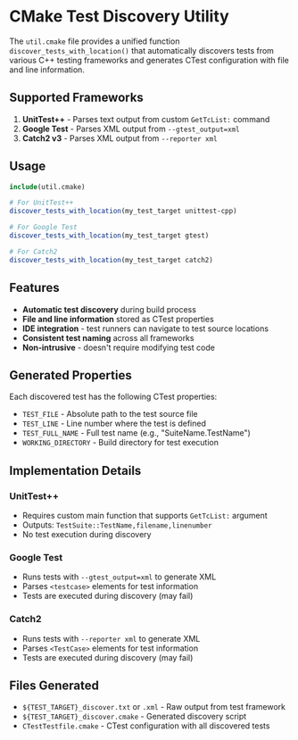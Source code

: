 # CMake Test Discovery Utility

The `util.cmake` file provides a unified function `discover_tests_with_location()` that automatically discovers tests from various C++ testing frameworks and generates CTest configuration with file and line information.

## Supported Frameworks

1. **UnitTest++** - Parses text output from custom `GetTcList:` command
2. **Google Test** - Parses XML output from `--gtest_output=xml`
3. **Catch2 v3** - Parses XML output from `--reporter xml`

## Usage

```cmake
include(util.cmake)

# For UnitTest++
discover_tests_with_location(my_test_target unittest-cpp)

# For Google Test
discover_tests_with_location(my_test_target gtest)

# For Catch2
discover_tests_with_location(my_test_target catch2)
```

## Features

- **Automatic test discovery** during build process
- **File and line information** stored as CTest properties
- **IDE integration** - test runners can navigate to test source locations
- **Consistent test naming** across all frameworks
- **Non-intrusive** - doesn't require modifying test code

## Generated Properties

Each discovered test has the following CTest properties:
- `TEST_FILE` - Absolute path to the test source file
- `TEST_LINE` - Line number where the test is defined
- `TEST_FULL_NAME` - Full test name (e.g., "SuiteName.TestName")
- `WORKING_DIRECTORY` - Build directory for test execution

## Implementation Details

### UnitTest++
- Requires custom main function that supports `GetTcList:` argument
- Outputs: `TestSuite::TestName,filename,linenumber`
- No test execution during discovery

### Google Test
- Runs tests with `--gtest_output=xml` to generate XML
- Parses `<testcase>` elements for test information
- Tests are executed during discovery (may fail)

### Catch2
- Runs tests with `--reporter xml` to generate XML
- Parses `<TestCase>` elements for test information
- Tests are executed during discovery (may fail)

## Files Generated

- `${TEST_TARGET}_discover.txt` or `.xml` - Raw output from test framework
- `${TEST_TARGET}_discover.cmake` - Generated discovery script
- `CTestTestfile.cmake` - CTest configuration with all discovered tests